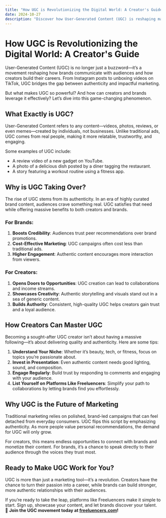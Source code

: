 ```yaml
---
title: "How UGC is Revolutionizing the Digital World: A Creator's Guide"
date: 2024-10-27
description: "Discover how User-Generated Content (UGC) is reshaping marketing, empowering creators, and transforming the way brands connect with audiences."
---
```


# How UGC is Revolutionizing the Digital World: A Creator's Guide

User-Generated Content (UGC) is no longer just a buzzword—it’s a movement reshaping how brands communicate with audiences and how creators build their careers. From Instagram posts to unboxing videos on TikTok, UGC bridges the gap between authenticity and impactful marketing.

But what makes UGC so powerful? And how can creators and brands leverage it effectively? Let’s dive into this game-changing phenomenon.

## What Exactly is UGC?

User-Generated Content refers to any content—videos, photos, reviews, or even memes—created by individuals, not businesses. Unlike traditional ads, UGC comes from real people, making it more relatable, trustworthy, and engaging.

Some examples of UGC include:
- A review video of a new gadget on YouTube.
- A photo of a delicious dish posted by a diner tagging the restaurant.
- A story featuring a workout routine using a fitness app.

## Why is UGC Taking Over?

The rise of UGC stems from its authenticity. In an era of highly curated brand content, audiences crave something real. UGC satisfies that need while offering massive benefits to both creators and brands.

### For Brands:
1. **Boosts Credibility**: Audiences trust peer recommendations over brand promotions.
2. **Cost-Effective Marketing**: UGC campaigns often cost less than traditional ads.
3. **Higher Engagement**: Authentic content encourages more interaction from viewers.

### For Creators:
1. **Opens Doors to Opportunities**: UGC creation can lead to collaborations and income streams.
2. **Showcases Creativity**: Authentic storytelling and visuals stand out in a sea of generic content.
3. **Builds Authority**: Consistent, high-quality UGC helps creators gain trust and a loyal audience.

## How Creators Can Master UGC

Becoming a sought-after UGC creator isn’t about having a massive following—it’s about delivering quality and authenticity. Here are some tips:

1. **Understand Your Niche**: Whether it’s beauty, tech, or fitness, focus on topics you’re passionate about.
2. **Invest in Presentation**: Even authentic content needs good lighting, sound, and composition.
3. **Engage Regularly**: Build trust by responding to comments and engaging with your audience.
4. **List Yourself on Platforms Like Freeluencers**: Simplify your path to collaborations by letting brands find you effortlessly.

## Why UGC is the Future of Marketing

Traditional marketing relies on polished, brand-led campaigns that can feel detached from everyday consumers. UGC flips this script by emphasizing authenticity. As more people value personal recommendations, the demand for UGC will only grow.

For creators, this means endless opportunities to connect with brands and monetize their content. For brands, it’s a chance to speak directly to their audience through the voices they trust most.

## Ready to Make UGC Work for You?

UGC is more than just a marketing tool—it’s a revolution. Creators have the chance to turn their passion into a career, while brands can build stronger, more authentic relationships with their audiences.

If you’re ready to take the leap, platforms like Freeluencers make it simple to start. Sign up, showcase your content, and let brands discover your talent.  
🚀 **Join the UGC movement today at [freeluencers.com](https://freeluencers.com)!**
